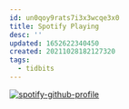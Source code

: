 ```yaml
---
id: un0qoy9rats7i3x3wcqe3x0
title: Spotify Playing
desc: ''
updated: 1652622340450
created: 20211028182127320
tags:
  - tidbits
---
```


[![spotify-github-profile](https://spotify-github-profile.vercel.app/api/view?uid=zubayrrr&cover_image=false&theme=default)](https://open.spotify.com/user/zubayrrr?si=ykWXrbwWR62hJl1h8CkesQ)
